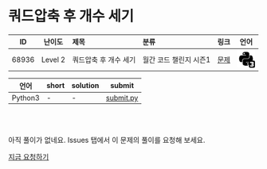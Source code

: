 # 쿼드압축 후 개수 세기

| ID | 난이도 | 제목 | 분류 | 링크 | 언어 |
| -- | ---- | :-- | :-- | --- | --- |
| 68936 | Level 2 | 쿼드압축 후 개수 세기 | 월간 코드 챌린지 시즌1 | [문제](https://programmers.co.kr/learn/courses/30/lessons/68936) | [![python3](/assets/python3.svg)](submit.py) |

| 언어 | short | solution | submit |
| --- | ----- | -------- | ------ |
| Python3 | - | - | [submit.py](submit.py) |

<br>
<br>

아직 풀이가 없네요. Issues 탭에서 이 문제의 풀이를 요청해 보세요.

[지금 요청하기](https://github.com/yuneg11/Programmers-Solutions/issues/new?body=%2268936%3A+%EC%BF%BC%EB%93%9C%EC%95%95%EC%B6%95+%ED%9B%84+%EA%B0%9C%EC%88%98+%EC%84%B8%EA%B8%B0%22+%EB%AC%B8%EC%A0%9C%EC%97%90+%EB%8C%80%ED%95%9C+%ED%92%80%EC%9D%B4%EB%A5%BC+%EC%9E%91%EC%84%B1%ED%95%B4+%EC%A3%BC%EC%84%B8%EC%9A%94%21%0A%ED%8A%B9%ED%9E%88+%EB%8B%A4%EC%9D%8C+%EB%82%B4%EC%9A%A9%EC%97%90+%EB%8C%80%ED%95%B4+%EC%84%A4%EB%AA%85%ED%95%B4+%EC%A3%BC%EC%84%B8%EC%9A%94.%0A+-+&title=%5B%ED%92%80%EC%9D%B4%EC%9A%94%EC%B2%AD%5D+68936+-+%EC%BF%BC%EB%93%9C%EC%95%95%EC%B6%95+%ED%9B%84+%EA%B0%9C%EC%88%98+%EC%84%B8%EA%B8%B0&labels=Request)
